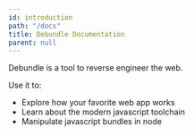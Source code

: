 ```yaml
---
id: introduction
path: "/docs"
title: Debundle Documentation
parent: null
---
```


Debundle is a tool to reverse engineer the web.

Use it to:

- Explore how your favorite web app works
- Learn about the modern javascript toolchain
- Manipulate javascript bundles in node
